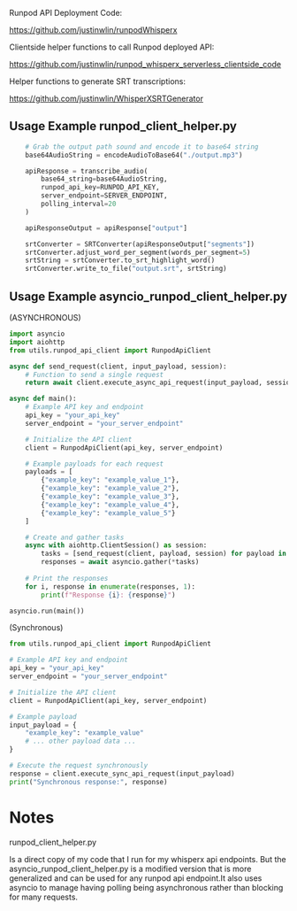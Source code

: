 Runpod API Deployment Code:

https://github.com/justinwlin/runpodWhisperx

Clientside helper functions to call Runpod deployed API:

https://github.com/justinwlin/runpod_whisperx_serverless_clientside_code

Helper functions to generate SRT transcriptions:

https://github.com/justinwlin/WhisperXSRTGenerator

## Usage Example runpod_client_helper.py
``` python
    # Grab the output path sound and encode it to base64 string
    base64AudioString = encodeAudioToBase64("./output.mp3")

    apiResponse = transcribe_audio(
        base64_string=base64AudioString,
        runpod_api_key=RUNPOD_API_KEY,
        server_endpoint=SERVER_ENDPOINT,
        polling_interval=20
    )

    apiResponseOutput = apiResponse["output"]

    srtConverter = SRTConverter(apiResponseOutput["segments"])
    srtConverter.adjust_word_per_segment(words_per_segment=5)
    srtString = srtConverter.to_srt_highlight_word()
    srtConverter.write_to_file("output.srt", srtString)
```

## Usage Example asyncio_runpod_client_helper.py
(ASYNCHRONOUS)
``` python
import asyncio
import aiohttp
from utils.runpod_api_client import RunpodApiClient

async def send_request(client, input_payload, session):
    # Function to send a single request
    return await client.execute_async_api_request(input_payload, session)

async def main():
    # Example API key and endpoint
    api_key = "your_api_key"
    server_endpoint = "your_server_endpoint"

    # Initialize the API client
    client = RunpodApiClient(api_key, server_endpoint)

    # Example payloads for each request
    payloads = [
        {"example_key": "example_value_1"},
        {"example_key": "example_value_2"},
        {"example_key": "example_value_3"},
        {"example_key": "example_value_4"},
        {"example_key": "example_value_5"}
    ]

    # Create and gather tasks
    async with aiohttp.ClientSession() as session:
        tasks = [send_request(client, payload, session) for payload in payloads]
        responses = await asyncio.gather(*tasks)
    
    # Print the responses
    for i, response in enumerate(responses, 1):
        print(f"Response {i}: {response}")

asyncio.run(main())
```

(Synchronous)

```python
from utils.runpod_api_client import RunpodApiClient

# Example API key and endpoint
api_key = "your_api_key"
server_endpoint = "your_server_endpoint"

# Initialize the API client
client = RunpodApiClient(api_key, server_endpoint)

# Example payload
input_payload = {
    "example_key": "example_value"
    # ... other payload data ...
}

# Execute the request synchronously
response = client.execute_sync_api_request(input_payload)
print("Synchronous response:", response)
```

# Notes
runpod_client_helper.py 

Is a direct copy of my code that I run for my whisperx api endpoints. But the asyncio_runpod_client_helper.py is a modified version that is more generalized and can be used for any runpod api endpoint.It also uses asyncio to manage having polling being asynchronous rather than blocking for many requests.

